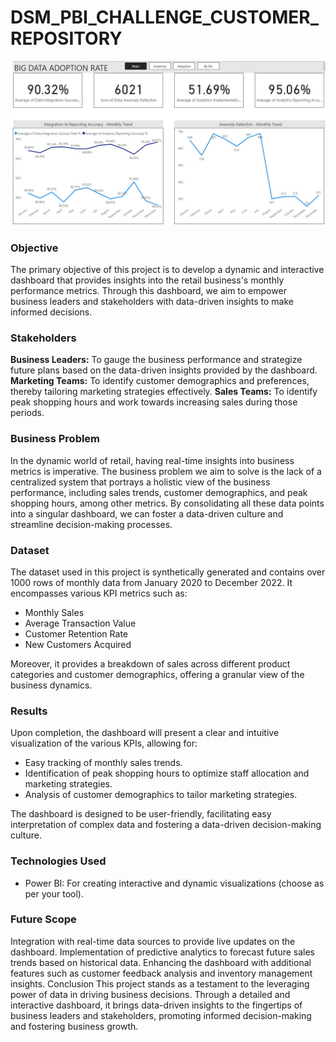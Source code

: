 # DSM_PBI_CHALLENGE_CUSTOMER_REPOSITORY
 
![Big Data dashboard](Big_Data_Dashboard.png)
 
### **Objective**

The primary objective of this project is to develop a dynamic and interactive dashboard that provides insights into the retail business's monthly performance metrics. Through this dashboard, we aim to empower business leaders and stakeholders with data-driven insights to make informed decisions.

### **Stakeholders**

**Business Leaders:** To gauge the business performance and strategize future plans based on the data-driven insights provided by the dashboard.
**Marketing Teams:** To identify customer demographics and preferences, thereby tailoring marketing strategies effectively.
**Sales Teams:** To identify peak shopping hours and work towards increasing sales during those periods.

### **Business Problem**

In the dynamic world of retail, having real-time insights into business metrics is imperative. The business problem we aim to solve is the lack of a centralized system that portrays a holistic view of the business performance, including sales trends, customer demographics, and peak shopping hours, among other metrics. By consolidating all these data points into a singular dashboard, we can foster a data-driven culture and streamline decision-making processes.

### **Dataset**

The dataset used in this project is synthetically generated and contains over 1000 rows of monthly data from January 2020 to December 2022. It encompasses various KPI metrics such as:

- Monthly Sales
- Average Transaction Value
- Customer Retention Rate 
- New Customers Acquired

Moreover, it provides a breakdown of sales across different product categories and customer demographics, offering a granular view of the business dynamics.

### **Results**

Upon completion, the dashboard will present a clear and intuitive visualization of the various KPIs, allowing for:

- Easy tracking of monthly sales trends.
- Identification of peak shopping hours to optimize staff allocation and marketing strategies.
- Analysis of customer demographics to tailor marketing strategies.

The dashboard is designed to be user-friendly, facilitating easy interpretation of complex data and fostering a data-driven decision-making culture.

### **Technologies Used**

- Power BI: For creating interactive and dynamic visualizations (choose as per your tool).

### **Future Scope**

Integration with real-time data sources to provide live updates on the dashboard.
Implementation of predictive analytics to forecast future sales trends based on historical data.
Enhancing the dashboard with additional features such as customer feedback analysis and inventory management insights.
Conclusion
This project stands as a testament to the leveraging power of data in driving business decisions. Through a detailed and interactive dashboard, it brings data-driven insights to the fingertips of business leaders and stakeholders, promoting informed decision-making and fostering business growth.